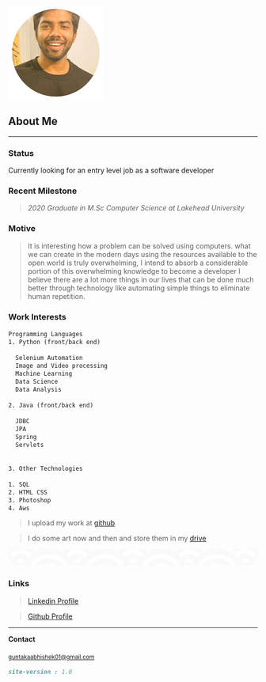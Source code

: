 ![logo](/img/Logo.jpg)
## About Me
---
### Status
Currently looking for an entry level job as a software developer

### **Recent Milestone**
> *2020 Graduate in M.Sc Computer Science at Lakehead University*

### Motive

<blockquote>
It is interesting how a problem can be solved using computers. what we can create in the modern days using the resources available to the open world is truly overwhelming, I intend to absorb a considerable portion of this overwhelming knowledge to become a developer I believe there are a lot more things in our lives that can be done much better through technology like automating simple things to eliminate human repetition.
</blockquote>

### **Work Interests**
```
Programming Languages
1. Python (front/back end)
 
  Selenium Automation
  Image and Video processing
  Machine Learning
  Data Science
  Data Analysis

2. Java (front/back end)

  JDBC
  JPA
  Spring
  Servlets


3. Other Technologies 

1. SQL
2. HTML CSS
3. Photoshop 
4. Aws
```
> I upload my work at [github](https://github.com/abhi91420)

> I do some art now and then and store them in my [drive](https://drive.google.com/drive/folders/1YBuPJutsoaONGTz1AgFWBIhHaQbddM08)

![pattern](/img/pattern1.png)

### Links 

> [Linkedin Profile](https://www.linkedin.com/in/abhishek-guntaka-32922469/)

> [Github Profile](https://github.com/abhi91420)

---

**Contact** 

<sub>guntakaabhishek01@gmail.com</sub>

```markdown
site-version : 1.0
```
